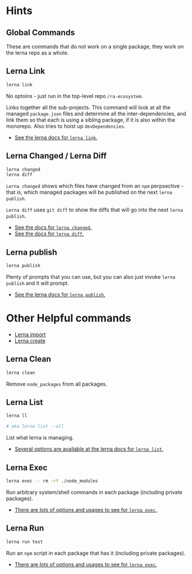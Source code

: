 # Hints

## Global Commands

These are commands that do not work on a single package, they work on the lerna repo
as a whole.

## Lerna Link

```sh
lerna link
```

No optoins - just run in the top-level repo `/ra-ecosystem`.

Links together all the sub-projects. This command will look at all the managed `package.json`
files and determine all the inter-dependencies, and link them so that each is using a
sibling package, if it is also within the monorepo. Also tries to hoist up `devDependencies`.

* [See the lerna docs for `lerna link`.](https://github.com/lerna/lerna/tree/master/commands/link#readme)

## Lerna Changed / Lerna Diff

```sh
lerna changed
lerna diff
```

`Lerna changed` shows which files have changed from an `npm` perpsective - that is, which managed
packages will be published on the next `lerna publish`.

`Lerna diff` uses `git diff` to show the diffs that will go into the next `lerna publish`.

* [See the docs for `lerna changed`.](https://github.com/lerna/lerna/tree/master/commands/changed#readme)
* [See the docs for `lerna diff`.](https://github.com/lerna/lerna/tree/master/commands/diff#readme)

## Lerna publish

```sh
lerna publish
```

Plenty of prompts that you can use, but you can also just invoke `lerna publish` and it
will prompt.

* [See the lerna docs for `lerna publish`.](https://github.com/lerna/lerna/tree/master/commands/publish#readme)

# Other Helpful commands

* [Lerna import](https://github.com/lerna/lerna/blob/master/commands/import#readme)
* [Lerna create](https://github.com/lerna/lerna/tree/master/commands/create#readme)

## Lerna Clean

```sh
lerna clean
```

Remove `node_packages` from all packages.

## Lerna List

```sh
lerna ll

# aka lerna list --all
```

List what lerna is managing.

* [Several options are available at the lerna docs for `lerna list`.](https://github.com/lerna/lerna/tree/master/commands/list#readme)

## Lerna Exec

```sh
lerna exec -- rm -rf ./node_modules
```

Run arbitrary system/shell commands in each package (including private packages).

* [There are *lots* of options and usages to see for `lerna exec`.](https://github.com/lerna/lerna/tree/master/commands/exec#readme)

## Lerna Run

```sh
lerna run test
```

Run an `npm` script in each package that has it (including private packages).

* [There are *lots* of options and usages to see for `lerna exec`.](https://github.com/lerna/lerna/tree/master/commands/run#readme)
